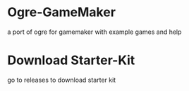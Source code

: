 # Ogre-GameMaker
a port of ogre for gamemaker with example games and help
# Download Starter-Kit
go to releases to download starter kit
